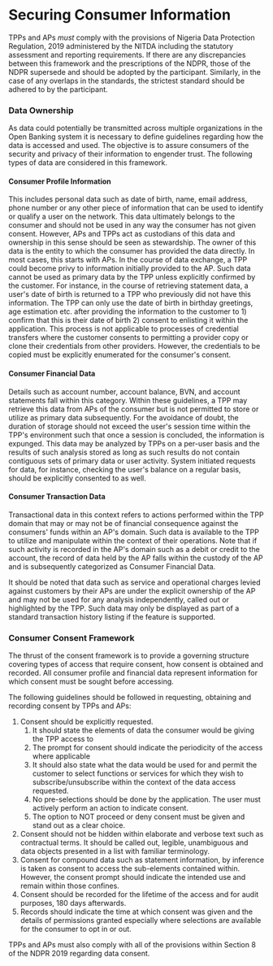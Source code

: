 # Securing Consumer Information

TPPs and APs _must_ comply with the provisions of Nigeria Data Protection Regulation, 2019 administered by the NITDA including the statutory assessment and reporting requirements. If there are any discrepancies between this framework and the prescriptions of the NDPR, those of the NDPR supersede and should be adopted by the participant. Similarly, in the case of any overlaps in the standards, the strictest standard should be adhered to by the participant.

### Data Ownership <a href="securingconsumerinformation-dataownership" id="securingconsumerinformation-dataownership"></a>

As data could potentially be transmitted across multiple organizations in the Open Banking system it is necessary to define guidelines regarding how the data is accessed and used. The objective is to assure consumers of the security and privacy of their information to engender trust. The following types of data are considered in this framework.

#### Consumer Profile Information <a href="securingconsumerinformation-consumerprofileinformation" id="securingconsumerinformation-consumerprofileinformation"></a>

This includes personal data such as date of birth, name, email address, phone number or any other piece of information that can be used to identify or qualify a user on the network. This data ultimately belongs to the consumer and should not be used in any way the consumer has not given consent. However, APs and TPPs act as custodians of this data and ownership in this sense should be seen as stewardship. The owner of this data is the entity to which the consumer has provided the data directly. In most cases, this starts with APs. In the course of data exchange, a TPP could become privy to information initially provided to the AP. Such data cannot be used as primary data by the TPP unless explicitly confirmed by the customer. For instance, in the course of retrieving statement data, a user's date of birth is returned to a TPP who previously did not have this information. The TPP can only use the date of birth in birthday greetings, age estimation etc. after providing the information to the customer to 1) confirm that this is their date of birth 2) consent to enlisting it within the application. This process is not applicable to processes of credential transfers where the customer consents to permitting a provider copy or clone their credentials from other providers. However, the credentials to be copied must be explicitly enumerated for the consumer's consent.

#### Consumer Financial Data <a href="securingconsumerinformation-consumerfinancialdata" id="securingconsumerinformation-consumerfinancialdata"></a>

Details such as account number, account balance, BVN, and account statements fall within this category. Within these guidelines, a TPP may retrieve this data from APs of the consumer but is not permitted to store or utilize as primary data subsequently. For the avoidance of doubt, the duration of storage should not exceed the user's session time within the TPP's environment such that once a session is concluded, the information is expunged. This data may be analyzed by TPPs on a per-user basis and the results of such analysis stored as long as such results do not contain contiguous sets of primary data or user activity. System initiated requests for data, for instance, checking the user's balance on a regular basis, should be explicitly consented to as well.

#### Consumer Transaction Data <a href="securingconsumerinformation-consumertransactiondata" id="securingconsumerinformation-consumertransactiondata"></a>

Transactional data in this context refers to actions performed within the TPP domain that may or may not be of financial consequence against the consumers' funds within an AP's domain. Such data is available to the TPP to utilize and manipulate within the context of their operations. Note that if such activity is recorded in the AP's domain such as a debit or credit to the account, the record of data held by the AP falls within the custody of the AP and is subsequently categorized as Consumer Financial Data.

It should be noted that data such as service and operational charges levied against customers by their APs are under the explicit ownership of the AP and may not be used for any analysis independently, called out or highlighted by the TPP. Such data may only be displayed as part of a standard transaction history listing if the feature is supported.

### Consumer Consent Framework <a href="securingconsumerinformation-consumerconsentframework" id="securingconsumerinformation-consumerconsentframework"></a>

The thrust of the consent framework is to provide a governing structure covering types of access that require consent, how consent is obtained and recorded. All consumer profile and financial data represent information for which consent must be sought before accessing.

The following guidelines should be followed in requesting, obtaining and recording consent by TPPs and APs:

1. Consent should be explicitly requested.
   1. It should state the elements of data the consumer would be giving the TPP access to
   2. The prompt for consent should indicate the periodicity of the access where applicable
   3. It should also state what the data would be used for and permit the customer to select functions or services for which they wish to subscribe/unsubscribe within the context of the data access requested.
   4. No pre-selections should be done by the application. The user must actively perform an action to indicate consent.
   5. The option to NOT proceed or deny consent must be given and stand out as a clear choice.
2. Consent should not be hidden within elaborate and verbose text such as contractual terms. It should be called out, legible, unambiguous and data objects presented in a list with familiar terminology.
3. Consent for compound data such as statement information, by inference is taken as consent to access the sub-elements contained within. However, the consent prompt should indicate the intended use and remain within those confines.
4. Consent should be recorded for the lifetime of the access and for audit purposes, 180 days afterwards.
5. Records should indicate the time at which consent was given and the details of permissions granted especially where selections are available for the consumer to opt in or out.

TPPs and APs must also comply with all of the provisions within Section 8 of the NDPR 2019 regarding data consent.
